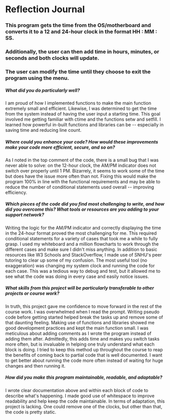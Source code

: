 # Reflection Journal

### This program gets the time from the OS/motherboard and converts it to a 12 and 24-hour clock in the format HH : MM : SS.  
### Additionally, the user can then add time in hours, minutes, or seconds and both clocks will update.
### The user can modify the time until they choose to exit the program using the menu.


##### What did you do particularly well?

I am proud of how I implemented functions to make the main function extremely small and efficient. 
Likewise, I was determined to get the time from the system instead of having the user input a starting time.
This goal involved me getting familiar with ctime and the functions setw and setfill. 
I learned how powerful in-built functions and libraries can be -- especially in saving time and reducing line count.


##### Where could you enhance your code? How would these improvements make your code more efficient, secure, and so on?

As I noted in the top comment of the code, there is a small bug that I was never able to solve: 
on the 12-hour clock, the AM/PM indicator does not switch over properly until 1 PM. 
Bizarrely, it seems to work some of the time but does have the issue more often than not.
Fixing this would make the program 100% in line with the functional requirements and may be able 
to reduce the number of conditional statements used overall -- improving efficiency.


##### Which pieces of the code did you find most challenging to write, and how did you overcome this? What tools or resources are you adding to your support network?

Writing the logic for the AM/PM indicator and correctly displaying the time in the 24-hour format proved the most challenging for me.
This required conditional statements for a variety of cases that took me a while to fully grasp.
I used my whiteboard and a million flowcharts to work through the different cases and make sure I didn't miss anything. 
In addition to basic resources like W3 Schools and StackOverflow, I made use of SNHU's peer tutoring to clear up some of my confusion. 
The most useful tool (no exaggeration) was changing my system clock and running the code for each case. 
This was a tedious way to debug and test, but it allowed me to see what the code was doing in every case and easily notice issues. 


##### What skills from this project will be particularly transferable to other projects or course work?

In truth, this project gave me confidence to move forward in the rest of the course work. I was overwhelmed when I read the prompt.
Writing pseudo code before getting started helped break the tasks up and remove some of that daunting feeling. 
Making use of functions and libraries showed me good development practices and kept the main function small.
I was meticulous about adding comments as I wrote the program instead of adding them after. 
Admittedly, this adds time and makes you switch tasks more often, but is invaluable in helping one truly understand what each block is doing.
I tried to keep this method up throughout the course to reap the benefits of coming back to partial code that is well documented. 
I want to get better about running the code more often instead of waiting for huge changes and then running it. 


##### How did you make this program maintainable, readable, and adaptable?

I wrote clear documentation above and within each block of code to describe what's happening.
I made good use of whitespace to improve readability and help keep the code maintainable.
In terms of adaptation, this project is lacking. One could remove one of the clocks, but other than that, the code is pretty static.
